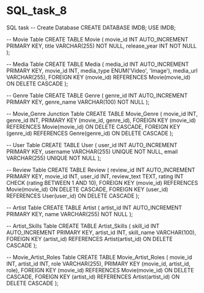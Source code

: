 # SQL_task_8
SQL task
-- Create Database
CREATE DATABASE IMDB;
USE IMDB;

-- Movie Table
CREATE TABLE Movie (
    movie_id INT AUTO_INCREMENT PRIMARY KEY,
    title VARCHAR(255) NOT NULL,
    release_year INT NOT NULL
);

-- Media Table
CREATE TABLE Media (
    media_id INT AUTO_INCREMENT PRIMARY KEY,
    movie_id INT,
    media_type ENUM('Video', 'Image'),
    media_url VARCHAR(255),
    FOREIGN KEY (movie_id) REFERENCES Movie(movie_id) ON DELETE CASCADE
);

-- Genre Table
CREATE TABLE Genre (
    genre_id INT AUTO_INCREMENT PRIMARY KEY,
    genre_name VARCHAR(100) NOT NULL
);

-- Movie_Genre Junction Table
CREATE TABLE Movie_Genre (
    movie_id INT,
    genre_id INT,
    PRIMARY KEY (movie_id, genre_id),
    FOREIGN KEY (movie_id) REFERENCES Movie(movie_id) ON DELETE CASCADE,
    FOREIGN KEY (genre_id) REFERENCES Genre(genre_id) ON DELETE CASCADE
);

-- User Table
CREATE TABLE User (
    user_id INT AUTO_INCREMENT PRIMARY KEY,
    username VARCHAR(255) UNIQUE NOT NULL,
    email VARCHAR(255) UNIQUE NOT NULL
);

-- Review Table
CREATE TABLE Review (
    review_id INT AUTO_INCREMENT PRIMARY KEY,
    movie_id INT,
    user_id INT,
    review_text TEXT,
    rating INT CHECK (rating BETWEEN 1 AND 10),
    FOREIGN KEY (movie_id) REFERENCES Movie(movie_id) ON DELETE CASCADE,
    FOREIGN KEY (user_id) REFERENCES User(user_id) ON DELETE CASCADE
);

-- Artist Table
CREATE TABLE Artist (
    artist_id INT AUTO_INCREMENT PRIMARY KEY,
    name VARCHAR(255) NOT NULL
);

-- Artist_Skills Table
CREATE TABLE Artist_Skills (
    skill_id INT AUTO_INCREMENT PRIMARY KEY,
    artist_id INT,
    skill_name VARCHAR(100),
    FOREIGN KEY (artist_id) REFERENCES Artist(artist_id) ON DELETE CASCADE
);

-- Movie_Artist_Roles Table
CREATE TABLE Movie_Artist_Roles (
    movie_id INT,
    artist_id INT,
    role VARCHAR(255),
    PRIMARY KEY (movie_id, artist_id, role),
    FOREIGN KEY (movie_id) REFERENCES Movie(movie_id) ON DELETE CASCADE,
    FOREIGN KEY (artist_id) REFERENCES Artist(artist_id) ON DELETE CASCADE
);
